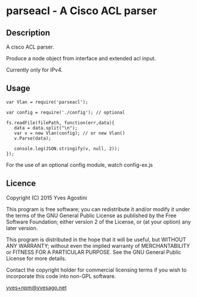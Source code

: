 parseacl - A Cisco ACL parser
===================

## Description

A cisco ACL parser. 

Produce a node object from interface and extended acl input.

Currently only for IPv4.


## Usage

    var Vlan = require('parseacl');
    
    var config = require('./config'); // optional
    
    fs.readFile(filePath, function(err,data){
       data = data.split("\n");
       var v = new Vlan(config); // or new Vlan()
       v.Parse(data);
       
       console.log(JSON.stringify(v, null, 2));
    });




For the use of an optional config module, watch config-ex.js


## Licence

Copyright (C) 2015 Yves Agostini  

 This program is free software; you can redistribute it and/or modify
 it under the terms of the GNU General Public License as published by
 the Free Software Foundation; either version 2 of the License, or
 (at your option) any later version.

 This program is distributed in the hope that it will be useful,
 but WITHOUT ANY WARRANTY; without even the implied warranty of
 MERCHANTABILITY or FITNESS FOR A PARTICULAR PURPOSE.  See the
 GNU General Public License for more details.
      
 Contact the copyright holder for commercial licensing terms
 if you wish to incorporate this code into non-GPL software.
      
 <yves+npm@yvesago.net>


